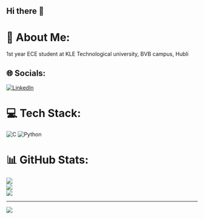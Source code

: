 ## Hi there 👋
# 💫 About Me:
1st year ECE student at KLE Technological university, BVB campus, Hubli 


## 🌐 Socials:
[![LinkedIn](https://img.shields.io/badge/LinkedIn-%230077B5.svg?logo=linkedin&logoColor=white)](https://www.linkedin.com/in/sandeep-joshi-06b908333/)

# 💻 Tech Stack:
![C](https://img.shields.io/badge/c-%2300599C.svg?style=plastic&logo=c&logoColor=white) ![Python](https://img.shields.io/badge/python-3670A0?style=plastic&logo=python&logoColor=ffdd54)
# 📊 GitHub Stats:
![](https://github-readme-stats.vercel.app/api?username=Sandeep-joshi123&theme=radical&hide_border=false&include_all_commits=false&count_private=false)<br/>
![](https://github-readme-streak-stats.herokuapp.com/?user=Sandeep-joshi123&theme=radical&hide_border=false)<br/>
![](https://github-readme-stats.vercel.app/api/top-langs/?username=Sandeep-joshi123&theme=radical&hide_border=false&include_all_commits=false&count_private=false&layout=compact)

---
[![](https://visitcount.itsvg.in/api?id=Sandeep-joshi123&icon=0&color=0)](https://visitcount.itsvg.in)

<!-- Proudly created with GPRM ( https://gprm.itsvg.in ) -->
